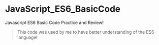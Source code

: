 # JavaScript_ES6_BasicCode
Javascript ES6 Basic Code Practice and Review!
> This code was used by me to have better understanding of the ES6 language!

